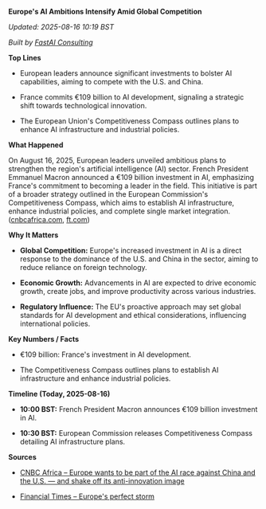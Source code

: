 **Europe's AI Ambitions Intensify Amid Global Competition**

_Updated: 2025-08-16 10:19 BST_

_Built by [FastAI Consulting](https://fastaiconsulting.net)_

**Top Lines**

- European leaders announce significant investments to bolster AI capabilities, aiming to compete with the U.S. and China.

- France commits €109 billion to AI development, signaling a strategic shift towards technological innovation.

- The European Union's Competitiveness Compass outlines plans to enhance AI infrastructure and industrial policies.

**What Happened**

On August 16, 2025, European leaders unveiled ambitious plans to strengthen the region's artificial intelligence (AI) sector. French President Emmanuel Macron announced a €109 billion investment in AI, emphasizing France's commitment to becoming a leader in the field. This initiative is part of a broader strategy outlined in the European Commission's Competitiveness Compass, which aims to establish AI infrastructure, enhance industrial policies, and complete single market integration. ([cnbcafrica.com](https://www.cnbcafrica.com/2025/europe-wants-to-be-part-of-the-ai-race-against-china-and-the-u-s-and-shake-off-its-anti-innovation-image/?utm_source=openai), [ft.com](https://www.ft.com/content/7e37b937-9ccd-44fd-bcbf-156b27fa90ec?utm_source=openai))

**Why It Matters**

- **Global Competition:** Europe's increased investment in AI is a direct response to the dominance of the U.S. and China in the sector, aiming to reduce reliance on foreign technology.

- **Economic Growth:** Advancements in AI are expected to drive economic growth, create jobs, and improve productivity across various industries.

- **Regulatory Influence:** The EU's proactive approach may set global standards for AI development and ethical considerations, influencing international policies.

**Key Numbers / Facts**

- €109 billion: France's investment in AI development.

- The Competitiveness Compass outlines plans to establish AI infrastructure and enhance industrial policies.

**Timeline (Today, 2025-08-16)**

- **10:00 BST:** French President Macron announces €109 billion investment in AI.

- **10:30 BST:** European Commission releases Competitiveness Compass detailing AI infrastructure plans.

**Sources**

- [CNBC Africa – Europe wants to be part of the AI race against China and the U.S. — and shake off its anti-innovation image](https://www.cnbcafrica.com/2025/europe-wants-to-be-part-of-the-ai-race-against-china-and-the-u-s-and-shake-off-its-anti-innovation-image/)

- [Financial Times – Europe's perfect storm](https://www.ft.com/content/7e37b937-9ccd-44fd-bcbf-156b27fa90ec) 